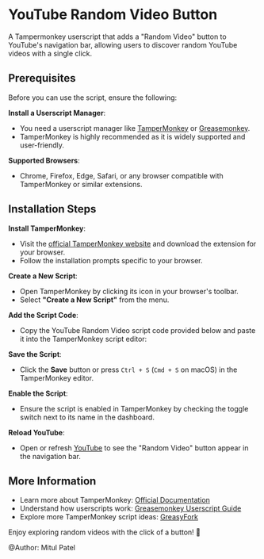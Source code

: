 # YouTube Random Video Button

A Tampermonkey userscript that adds a "Random Video" button to YouTube's navigation bar, allowing users to discover random YouTube videos with a single click.

## Prerequisites

Before you can use the script, ensure the following:

**Install a Userscript Manager**:

- You need a userscript manager like [TamperMonkey](https://www.tampermonkey.net/) or [Greasemonkey](https://www.greasespot.net/).
- TamperMonkey is highly recommended as it is widely supported and user-friendly.

**Supported Browsers**:

- Chrome, Firefox, Edge, Safari, or any browser compatible with TamperMonkey or similar extensions.

## Installation Steps

**Install TamperMonkey**:

- Visit the [official TamperMonkey website](https://www.tampermonkey.net/) and download the extension for your browser.
- Follow the installation prompts specific to your browser.

**Create a New Script**:

- Open TamperMonkey by clicking its icon in your browser's toolbar.
- Select **"Create a New Script"** from the menu.

**Add the Script Code**:

- Copy the YouTube Random Video script code provided below and paste it into the TamperMonkey script editor:

**Save the Script**:

- Click the **Save** button or press `Ctrl + S` (`Cmd + S` on macOS) in the TamperMonkey editor.

**Enable the Script**:

- Ensure the script is enabled in TamperMonkey by checking the toggle switch next to its name in the dashboard.

**Reload YouTube**:

- Open or refresh [YouTube](https://www.youtube.com) to see the "Random Video" button appear in the navigation bar.

## More Information

- Learn more about TamperMonkey: [Official Documentation](https://www.tampermonkey.net/documentation.php)
- Understand how userscripts work: [Greasemonkey Userscript Guide](https://wiki.greasespot.net/Main_Page)
- Explore more TamperMonkey script ideas: [GreasyFork](https://greasyfork.org/)

Enjoy exploring random videos with the click of a button! 🎉

@Author: Mitul Patel
